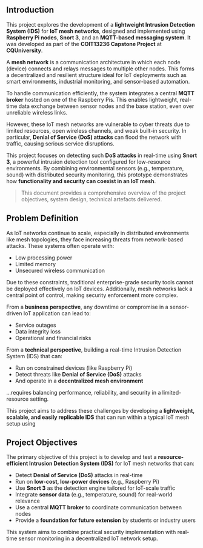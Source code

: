 ##  Introduction

This project explores the development of a **lightweight Intrusion Detection System (IDS)** for **IoT mesh networks**, designed and implemented using **Raspberry Pi nodes**, **Snort 3**, and an **MQTT-based messaging system**. It was developed as part of the **COIT13236 Capstone Project** at **CQUniversity**.

A **mesh network** is a communication architecture in which each node (device) connects and relays messages to multiple other nodes. This forms a decentralized and resilient structure ideal for IoT deployments such as smart environments, industrial monitoring, and sensor-based automation.

To handle communication efficiently, the system integrates a central **MQTT broker** hosted on one of the Raspberry Pis. This enables lightweight, real-time data exchange between sensor nodes and the base station, even over unreliable wireless links.

However, these IoT mesh networks are vulnerable to cyber threats due to limited resources, open wireless channels, and weak built-in security. In particular, **Denial of Service (DoS) attacks** can flood the network with traffic, causing serious service disruptions.

This project focuses on detecting such **DoS attacks** in real-time using **Snort 3**, a powerful intrusion detection tool configured for low-resource environments. By combining environmental sensors (e.g., temperature, sound) with distributed security monitoring, this prototype demonstrates how **functionality and security can coexist in an IoT mesh**.

> This document provides a comprehensive overview of the project objectives, system design, technical artefacts delivered.



##  Problem Definition

As IoT networks continue to scale, especially in distributed environments like mesh topologies, they face increasing threats from network-based attacks. These systems often operate with:

- Low processing power
- Limited memory
- Unsecured wireless communication

Due to these constraints, traditional enterprise-grade security tools cannot be deployed effectively on IoT devices. Additionally, mesh networks lack a central point of control, making security enforcement more complex.

From a **business perspective**, any downtime or compromise in a sensor-driven IoT application can lead to:

- Service outages
- Data integrity loss
- Operational and financial risks

From a **technical perspective**, building a real-time Intrusion Detection System (IDS) that can:

- Run on constrained devices (like Raspberry Pi)
- Detect threats like **Denial of Service (DoS)** attacks
- And operate in a **decentralized mesh environment**

...requires balancing performance, reliability, and security in a limited-resource setting.

This project aims to address these challenges by developing a **lightweight, scalable, and easily replicable IDS** that can run within a typical IoT mesh setup using

##  Project Objectives

The primary objective of this project is to develop and test a **resource-efficient Intrusion Detection System (IDS)** for IoT mesh networks that can:

- Detect **Denial of Service (DoS)** attacks in real-time  
- Run on **low-cost, low-power devices** (e.g., Raspberry Pi)  
- Use **Snort 3** as the detection engine tailored for IoT-scale traffic  
- Integrate **sensor data** (e.g., temperature, sound) for real-world relevance  
- Use a central **MQTT broker** to coordinate communication between nodes    
- Provide a **foundation for future extension** by students or industry users
  

This system aims to combine practical security implementation with real-time sensor monitoring in a decentralized IoT network setup.
